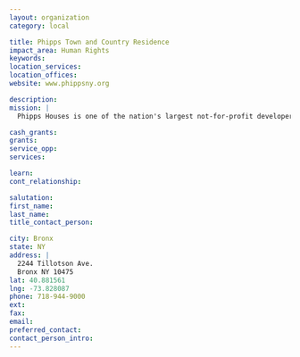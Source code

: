 ```yaml
---
layout: organization
category: local

title: Phipps Town and Country Residence
impact_area: Human Rights
keywords: 
location_services: 
location_offices: 
website: www.phippsny.org

description: 
mission: |
  Phipps Houses is one of the nation's largest not-for-profit developers, owners, and managers of affordable housing. It is a multi-faceted real estate organization with a mission to create and sustain enduring communities through housing development, attentive property management, and residentially and community based human services. 

cash_grants: 
grants: 
service_opp: 
services: 

learn: 
cont_relationship: 

salutation: 
first_name: 
last_name: 
title_contact_person: 

city: Bronx
state: NY
address: |
  2244 Tillotson Ave.     
  Bronx NY 10475
lat: 40.881561
lng: -73.828087
phone: 718-944-9000
ext: 
fax: 
email: 
preferred_contact: 
contact_person_intro: 
---
```


